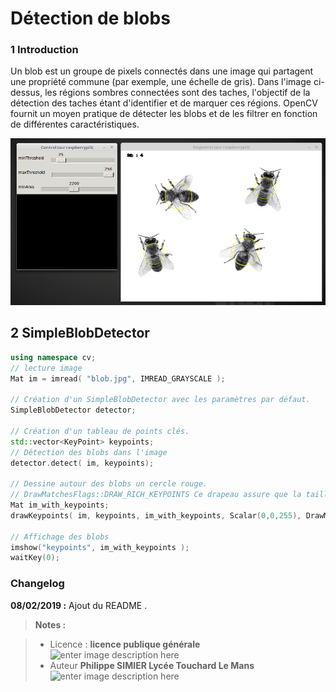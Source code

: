 ﻿Détection de blobs
===================

### 1 Introduction
Un blob est un groupe de pixels connectés dans une image qui partagent une propriété commune (par exemple, une échelle de gris). Dans l'image ci-dessus, les régions sombres connectées sont des taches, l'objectif de la détection des taches étant d'identifier et de marquer ces régions. OpenCV fournit un moyen pratique de détecter les blobs et de les filtrer en fonction de différentes caractéristiques. 

![SimpleBlobDetector](/05_BlobDetector/snapshot1.png)

## 2 SimpleBlobDetector
```cpp
using namespace cv;
// lecture image
Mat im = imread( "blob.jpg", IMREAD_GRAYSCALE );
 
// Création d'un SimpleBlobDetector avec les paramètres par défaut.
SimpleBlobDetector detector;
 
// Création d'un tableau de points clés.
std::vector<KeyPoint> keypoints;
// Détection des blobs dans l'image
detector.detect( im, keypoints);
 
// Dessine autour des blobs un cercle rouge.
// DrawMatchesFlags::DRAW_RICH_KEYPOINTS Ce drapeau assure que la taille du cercle correspond à la taille du blob
Mat im_with_keypoints;
drawKeypoints( im, keypoints, im_with_keypoints, Scalar(0,0,255), DrawMatchesFlags::DRAW_RICH_KEYPOINTS );
 
// Affichage des blobs
imshow("keypoints", im_with_keypoints );
waitKey(0);

```


### Changelog

 **08/02/2019 :** Ajout du README . 
 
 
> **Notes :**


> - Licence : **licence publique générale** ![enter image description here](https://img.shields.io/badge/licence-GPL-green.svg)
> - Auteur **Philippe SIMIER Lycée Touchard Le Mans**
>  ![enter image description here](https://img.shields.io/badge/built-passing-green.svg)
<!-- TOOLBOX 

Génération des badges : https://shields.io/
Génération de ce fichier : https://stackedit.io/editor#
https://docplayer.fr/15188945-Le-traitement-d-images-avec-opencv.html

